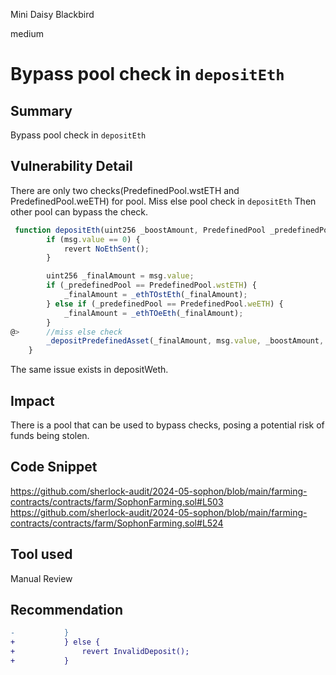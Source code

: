 Mini Daisy Blackbird

medium

# Bypass  pool check in `depositEth`


## Summary
Bypass  pool check in `depositEth`
## Vulnerability Detail
There are only two checks(PredefinedPool.wstETH and PredefinedPool.weETH) for pool. Miss else pool check  in `depositEth` Then other pool can bypass the check.
```javascript
 function depositEth(uint256 _boostAmount, PredefinedPool _predefinedPool) public payable {
        if (msg.value == 0) {
            revert NoEthSent();
        }

        uint256 _finalAmount = msg.value;
        if (_predefinedPool == PredefinedPool.wstETH) {
            _finalAmount = _ethTOstEth(_finalAmount);
        } else if (_predefinedPool == PredefinedPool.weETH) {
            _finalAmount = _ethTOeEth(_finalAmount);
        }
@>      //miss else check 
        _depositPredefinedAsset(_finalAmount, msg.value, _boostAmount, _predefinedPool);
    }
```
The same issue exists in depositWeth.
## Impact
There is a pool that can be used to bypass checks, posing a potential risk of funds being stolen.
## Code Snippet
https://github.com/sherlock-audit/2024-05-sophon/blob/main/farming-contracts/contracts/farm/SophonFarming.sol#L503
https://github.com/sherlock-audit/2024-05-sophon/blob/main/farming-contracts/contracts/farm/SophonFarming.sol#L524
## Tool used

Manual Review

## Recommendation
```diff
-           }
+           } else {
+               revert InvalidDeposit();
+           }
```